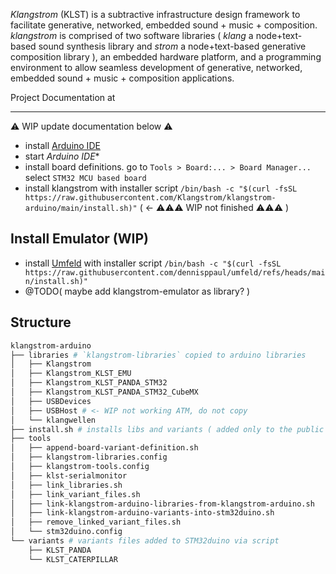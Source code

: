 *Klangstrom* (KLST) is a subtractive infrastructure design framework to facilitate generative, networked, embedded sound + music + composition. *klangstrom* is comprised of two software libraries ( *klang* a node+text-based sound synthesis library and *strom* a node+text-based generative composition library ), an embedded hardware platform, and a programming environment to allow seamless development of generative, networked, embedded sound + music + composition applications.

Project Documentation at []([url](https://klangstrom-for-arduino.dennisppaul.de))

---

⚠️ WIP update documentation below ⚠️

- install [Arduino IDE](https://www.arduino.cc/en/software/#ide)
- start *Arduino IDE**
- install board definitions. go to `Tools > Board:... > Board Manager...` select `STM32 MCU based board`
- install klangstrom with installer script `/bin/bash -c "$(curl -fsSL https://raw.githubusercontent.com/Klangstrom/klangstrom-arduino/main/install.sh)"` ( <- ⚠️⚠️⚠️ WIP not finished ⚠️⚠️⚠️ )

## Install Emulator (WIP)

- install [Umfeld](https://github.com/dennisppaul/umfeld) with installer script `/bin/bash -c "$(curl -fsSL https://raw.githubusercontent.com/dennisppaul/umfeld/refs/heads/main/install.sh)"`
- @TODO( maybe add klangstrom-emulator as library? )

## Structure

```sh
klangstrom-arduino
├── libraries # `klangstrom-libraries` copied to arduino libraries
│   ├── Klangstrom
│   ├── Klangstrom_KLST_EMU
│   ├── Klangstrom_KLST_PANDA_STM32
│   ├── Klangstrom_KLST_PANDA_STM32_CubeMX
│   ├── USBDevices
│   ├── USBHost # <- WIP not working ATM, do not copy
│   └── klangwellen
├── install.sh # installs libs and variants ( added only to the public repo )
├── tools
│   ├── append-board-variant-definition.sh
│   ├── klangstrom-libraries.config
│   ├── klangstrom-tools.config
│   ├── klst-serialmonitor
│   ├── link_libraries.sh
│   ├── link_variant_files.sh
│   ├── link-klangstrom-arduino-libraries-from-klangstrom-arduino.sh
│   ├── link-klangstrom-arduino-variants-into-stm32duino.sh
│   ├── remove_linked_variant_files.sh
│   └── stm32duino.config
└── variants # variants files added to STM32duino via script 
    ├── KLST_PANDA 
    └── KLST_CATERPILLAR
```

